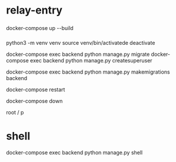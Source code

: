 # relay-entry

### 

docker-compose up --build

### 
 python3 -m venv venv
 source venv/bin/activatede
 deactivate

 docker-compose exec backend python manage.py migrate
 docker-compose exec backend python manage.py createsuperuser

 docker-compose exec backend python manage.py makemigrations backend

 docker-compose restart

 docker-compose down


root / p
# shell
docker-compose exec backend python manage.py shell